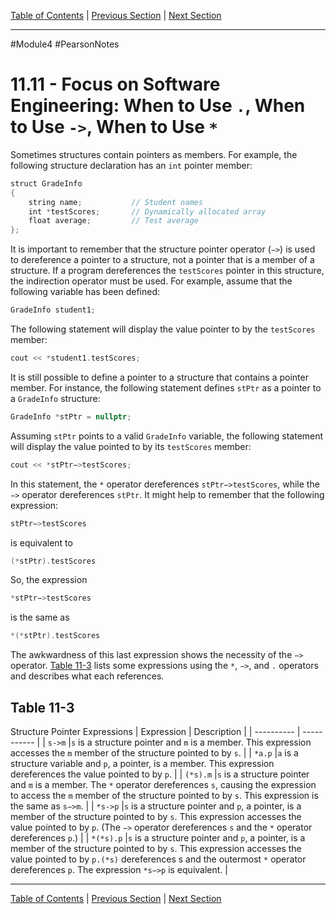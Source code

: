 [Table of Contents](/README.md) | [Previous Section](/Module%204/Pearson%20Notes/11.10%20-%20Pointers%20to%20Structures.md) | [Next Section](/Module%204/Pearson%20Notes/11.12%20-%20Enumerated%20Data%20Types.md) <br />

-----
#Module4 #PearsonNotes 
# 11.11 - Focus on Software Engineering: When to Use `.`, When to Use `->`, When to Use `*`
Sometimes structures contain pointers as members. For example, the following structure declaration has an `int` pointer member:
```c++
struct GradeInfo
{
	string name;           // Student names
	int *testScores;       // Dynamically allocated array
	float average;         // Test average
};
```

It is important to remember that the structure pointer operator (`−>`) is used to dereference a pointer to a structure, not a pointer that is a member of a structure. If a program dereferences the `testScores` pointer in this structure, the indirection operator must be used. For example, assume that the following variable has been defined:
```c++
GradeInfo student1;
```

The following statement will display the value pointer to by the `testScores` member:
```c++
cout << *student1.testScores;
```

It is still possible to define a pointer to a structure that contains a pointer member. For instance, the following statement defines `stPtr` as a pointer to a `GradeInfo` structure:
```c++
GradeInfo *stPtr = nullptr;
```

Assuming `stPtr` points to a valid `GradeInfo` variable, the following statement will display the value pointed to by its `testScores` member:
```c++
cout << *stPtr−>testScores;
```

In this statement, the `*` operator dereferences `stPtr−>testScores`, while the `−>` operator dereferences `stPtr`. It might help to remember that the following expression:
```c++
stPtr−>testScores
```
is equivalent to
```c++
(*stPtr).testScores
```

So, the expression
```c++
*stPtr−>testScores
```
is the same as
```c++
*(*stPtr).testScores
```

The awkwardness of this last expression shows the necessity of the `−>` operator. [Table 11-3](#Table-11-3) lists some expressions using the `*`, `−>`, and `.` operators and describes what each references.

## Table 11-3
Structure Pointer Expressions
| Expression | Description |
| ---------- | ----------- |
| `s->m`     |`s` is a structure pointer and `m` is a member. This expression accesses the `m` member of the structure pointed to by `s`.             |
| `*a.p`     |`a` is a structure variable and `p`, a pointer, is a member. This expression dereferences the value pointed to by `p`.             |
| `(*s).m`   |`s` is a structure pointer and `m` is a member. The `*` operator dereferences `s`, causing the expression to access the `m` member of the structure pointed to by `s`. This expression is the same as `s−>m`.             |
| `*s->p`    |`s` is a structure pointer and `p`, a pointer, is a member of the structure pointed to by `s`. This expression accesses the value pointed to by `p`. (The `−>` operator dereferences `s` and the `*` operator dereferences `p`.)             |
| `*(*s).p`           |`s` is a structure pointer and `p`, a pointer, is a member of the structure pointed to by `s`. This expression accesses the value pointed to by `p.(*s)` dereferences s and the outermost `*` operator dereferences `p`. The expression `*s−>p` is equivalent.             |

-----
[Table of Contents](/README.md) | [Previous Section](/Module%204/Pearson%20Notes/11.10%20-%20Pointers%20to%20Structures.md) | [Next Section](/Module%204/Pearson%20Notes/11.12%20-%20Enumerated%20Data%20Types.md) <br />